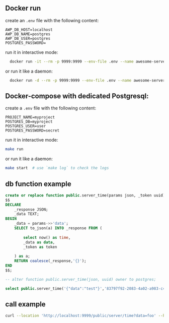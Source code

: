 ## Docker run

create an `.env` file with the following content:
```
AWP_DB_HOST=localhost
AWP_DB_NAME=postgres
AWP_DB_USER=postgres
POSTGRES_PASSWORD=
```

run it in interactive mode:

```bash
  docker run -it --rm -p 9999:9999 --env-file .env --name awesome-server savarez/awesome-server
```

or run it like a daemon:

```bash
  docker run -d --rm -p 9999:9999 --env-file .env --name awesome-server savarez/awesome-server
```


## Docker-compose with dedicated Postgresql:

create a `.env` file with the following content:
```
PROJECT_NAME=myproject
POSTGRES_DB=myproject
POSTGRES_USER=user
POSTGRES_PASSWORD=secret
```
run it in interactive mode:

```bash
make run
```

or run it like a daemon:

```bash
make start  # use `make log` to check the logs
```

## db function example
```sql
create or replace function public.server_time(params json, _token uuid) returns json language plpgsql as
$$
DECLARE
    _response JSON;
    _data TEXT;
BEGIN
    _data = params->>'data';
    SELECT to_json(a) INTO _response FROM (
    
        select now() as time,
        _data as data,
        _token as token
    
    ) as a;
    RETURN coalesce(_response,'{}');
END
$$;

-- alter function public.server_time(json, uuid) owner to postgres;

select public.server_time('{"data":"test"}','83797f92-2083-4a02-a983-c48f9cd5573a')
```


## call example

```bash
curl --location 'http://localhost:9999/public/server/time?data=foo' --header 'Authorization: Token 83797f92-2083-4a02-a983-c48f9cd5573a'
```